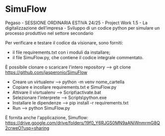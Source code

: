 # SimuFlow
Pegaso - SESSIONE ORDINARIA ESTIVA 24/25 - Project Work 1.5 - La digitalizzazione dell’impresa - Sviluppo di un codice python per simulare un processo produttivo nel settore secondario

Per verificare e testare il codice da visionare, sono forniti:
  - il file requirements.txt con i moduli da installare;
  - il file SimuFlow.py, che contiene il codice integrale commentato.

È possibile clonare o scaricare l'intero repository --> git clone https://github.com/jasperonio/SimuFlow
 - Creare un virtualenv --> python -m venv nome_cartella
 - Copiare e incollare requirements.txt e SimuFlow.py
 - Attivare il visrtualenv --> Script\activate.bat
 - Selezionare l'interprete --> Scripts\python.exe
 - Installare le dipendenze --> pip install -r requirements.txt
 - Run --> python SimuFlow.py

È fornita anche l'applicazione, Simuflow: https://drive.google.com/drive/folders/19f0_Y6RJGS0MN9aANiWnmrmG8Q2crweO?usp=sharing

